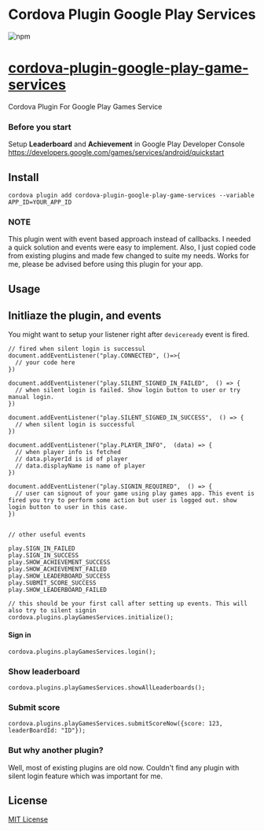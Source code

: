 Cordova Plugin Google Play Services
===================================

![npm](https://img.shields.io/npm/v/cordova-plugin-google-play-game-services?style=for-the-badge) 

[cordova-plugin-google-play-game-services](https://www.npmjs.com/package/cordova-plugin-google-play-game-services)
========================

Cordova Plugin For Google Play Games Service

### Before you start

Setup **Leaderboard** and **Achievement** in Google Play Developer Console https://developers.google.com/games/services/android/quickstart

## Install

```
cordova plugin add cordova-plugin-google-play-game-services --variable APP_ID=YOUR_APP_ID
```

### NOTE 

This plugin went with event based approach instead of callbacks. I needed a quick solution and events were easy to implement. Also, I just copied code from existing plugins and made few changed to suite my needs. Works for me, please be advised before using this plugin for your app. 

## Usage

## Initliaze the plugin, and events  
You might want to setup your listener right after `deviceready` event is fired. 

```
// fired when silent login is successul
document.addEventListener("play.CONNECTED", ()=>{
  // your code here 
})

document.addEventListener("play.SILENT_SIGNED_IN_FAILED",  () => {
  // when silent login is failed. Show login button to user or try manual login.
})

document.addEventListener("play.SILENT_SIGNED_IN_SUCCESS",  () => {
  // when silent login is successful
})

document.addEventListener("play.PLAYER_INFO",  (data) => {
  // when player info is fetched 
  // data.playerId is id of player 
  // data.displayName is name of player 
})

document.addEventListener("play.SIGNIN_REQUIRED",  () => {
  // user can signout of your game using play games app. This event is fired you try to perform some action but user is logged out. show login button to user in this case.
})
 

// other useful events

play.SIGN_IN_FAILED  
play.SIGN_IN_SUCCESS
play.SHOW_ACHIEVEMENT_SUCCESS
play.SHOW_ACHIEVEMENT_FAILED
play.SHOW_LEADERBOARD_SUCCESS
play.SUBMIT_SCORE_SUCCESS
play.SHOW_LEADERBOARD_FAILED
```

```
// this should be your first call after setting up events. This will also try to silent signin
cordova.plugins.playGamesServices.initialize();
```

#### Sign in
```
cordova.plugins.playGamesServices.login();
```

### Show leaderboard 
```
cordova.plugins.playGamesServices.showAllLeaderboards();
```

### Submit score 
```
cordova.plugins.playGamesServices.submitScoreNow({score: 123, leaderBoardId: "ID"});
```

### But why another plugin? 

Well, most of existing plugins are old now. Couldn't find any plugin with silent login feature which was important for me. 


## License

[MIT License](http://ilee.mit-license.org)

